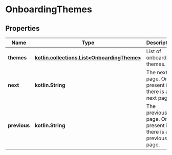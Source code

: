 
# OnboardingThemes

## Properties
Name | Type | Description | Notes
------------ | ------------- | ------------- | -------------
**themes** | [**kotlin.collections.List&lt;OnboardingTheme&gt;**](OnboardingTheme.md) | List of onboarding themes. | 
**next** | **kotlin.String** | The next page. Only present if there is a next page. |  [optional]
**previous** | **kotlin.String** | The previous page. Only present if there is a previous page. |  [optional]



